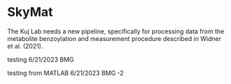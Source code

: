 # SkyMat
The Kuj Lab needs a new pipeline, specifically for processing data from the metabolite benzoylation and measurement procedure described in Widner et al. (2021).

testing 6/21/2023 BMG

testing from MATLAB 6/21/2023 BMG -2